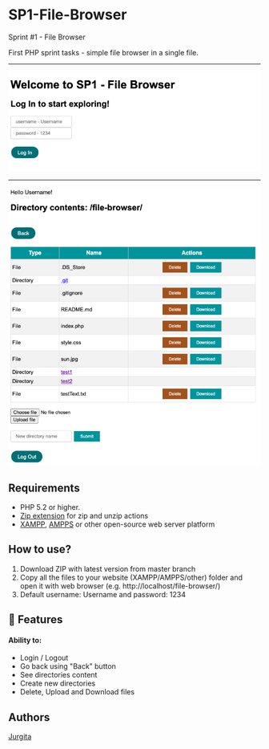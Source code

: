 # SP1-File-Browser

Sprint #1 - File Browser

First PHP sprint tasks - simple file browser in a single file.<br>

<hr>
<img src="./images/SP1fb-1.png">
<hr>
<img src="./images/SP1fb-2.png">

## Requirements

- PHP 5.2 or higher.
- [Zip extension](http://php.net/manual/en/book.zip.php) for zip and unzip actions
- [XAMPP](https://www.apachefriends.org/download.html), [AMPPS](https://ampps.com/download) or other open-source web server platform

## How to use?

1. Download ZIP with latest version from master branch
2. Copy all the files to your website (XAMPP/AMPPS/other) folder and open it with web browser (e.g. http://localhost/file-browser/)
3. Default username: Username and password: 1234

## :file_folder: Features

#### Ability to:

<ul>
<li> Login / Logout </li>
<li> Go back using "Back" button </li>
<li> See directories content</li>
<li> Create new directories </li>
<li> Delete, Upload and Download files</li>
</ul>

## Authors

[Jurgita](https://github.com/Jjurgita)
